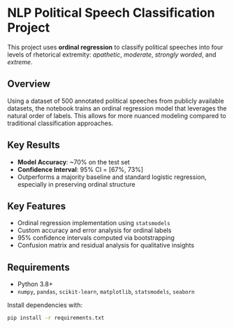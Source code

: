 # NLP Political Speech Classification Project

This project uses **ordinal regression** to classify political speeches into four levels of rhetorical extremity: *apathetic*, *moderate*, *strongly worded*, and *extreme*.

## Overview

Using a dataset of 500 annotated political speeches from publicly available datasets, the notebook trains an ordinal regression model that leverages the natural order of labels. This allows for more nuanced modeling compared to traditional classification approaches.

## Key Results

- **Model Accuracy**: ~70% on the test set
- **Confidence Interval**: 95% CI = [67%, 73%]
- Outperforms a majority baseline and standard logistic regression, especially in preserving ordinal structure

## Key Features

- Ordinal regression implementation using `statsmodels`
- Custom accuracy and error analysis for ordinal labels
- 95% confidence intervals computed via bootstrapping
- Confusion matrix and residual analysis for qualitative insights

## Requirements

- Python 3.8+
- `numpy`, `pandas`, `scikit-learn`, `matplotlib`, `statsmodels`, `seaborn`

Install dependencies with:

```bash
pip install -r requirements.txt


